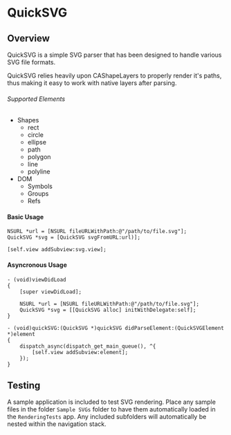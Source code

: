 QuickSVG
========


## Overview
QuickSVG is a simple SVG parser that has been designed to handle various SVG file formats. 

QuickSVG relies heavily upon CAShapeLayers to properly render it's paths, thus making it easy to work with native layers after parsing. 


###### Supported Elements 
- Shapes
	- rect
	- circle
	- ellipse 
	- path
	- polygon
	- line
	- polyline
- DOM
	- Symbols
	- Groups
	- Refs


#### Basic Usage

```
NSURL *url = [NSURL fileURLWithPath:@"/path/to/file.svg"];
QuickSVG *svg = [QuickSVG svgFromURL:url)];

[self.view addSubview:svg.view];
```


#### Asyncronous Usage

```
- (void)viewDidLoad
{
	[super viewDidLoad];
	
	NSURL *url = [NSURL fileURLWithPath:@"/path/to/file.svg"];
	QuickSVG *svg = [[QuickSVG alloc] initWithDelegate:self];
}

- (void)quickSVG:(QuickSVG *)quickSVG didParseElement:(QuickSVGElement *)element
{
    dispatch_async(dispatch_get_main_queue(), ^{
        [self.view addSubview:element];
    });
}
```



## Testing
A sample application is included to test SVG rendering. Place any sample files in the folder `Sample SVGs` folder to have them automatically loaded in the `RenderingTests` app. Any included subfolders will automatically be nested within the navigation stack.